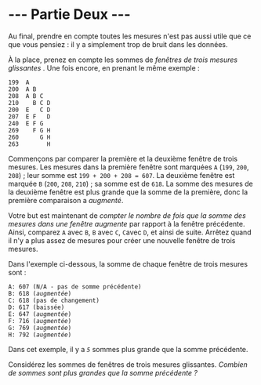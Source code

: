 # --- Partie Deux ---

Au final, prendre en compte toutes les mesures n'est pas aussi utile que ce que vous pensiez : il y a simplement trop de bruit dans les données.

À la place, prenez en compte les sommes de *fenêtres de trois mesures glissantes* . Une fois encore, en prenant le même exemple :

```int
199  A      
200  A B    
208  A B C  
210    B C D
200  E   C D
207  E F   D
240  E F G  
269    F G H
260      G H
263        H
```

Commençons par comparer la première et la deuxième fenêtre de trois mesures. Les mesures dans la première fenêtre sont marquées `A` (``199``, ``200``, ``208``) ; leur somme est ``199 + 200 + 208 = 607``. La deuxième fenêtre est marquée `B` (``200``, ``208``, ``210``) ; sa somme est de ``618``. La somme des mesures de la deuxième fenêtre est plus grande que la somme de la première, donc la première comparaison a *augmenté*.

Votre but est maintenant de *compter le nombre de fois que la somme des mesures dans une fenêtre augmente* par rapport à la fenêtre précédente. Ainsi, comparez `A` avec `B`, `B` avec `C`, `C`avec `D`, et ainsi de suite. Arrêtez quand il n'y a plus assez de mesures pour créer une nouvelle fenêtre de trois mesures.

Dans l'exemple ci-dessous, la somme de chaque fenêtre de trois mesures sont :

<pre><code>A: 607 (N/A - pas de somme précédente)
B: 618 (<em>augmentée</em>)
C: 618 (pas de changement)
D: 617 (baissée)
E: 647 (<em>augmentée</em>)
F: 716 (<em>augmentée</em>)
G: 769 (<em>augmentée</em>)
H: 792 (<em>augmentée</em>)</code></pre>

Dans cet exemple, il y a *`5`* sommes plus grande que la somme précédente.

Considérez les sommes de fenêtres de trois mesures glissantes. *Combien de sommes sont plus grandes que la somme précédente ?*
